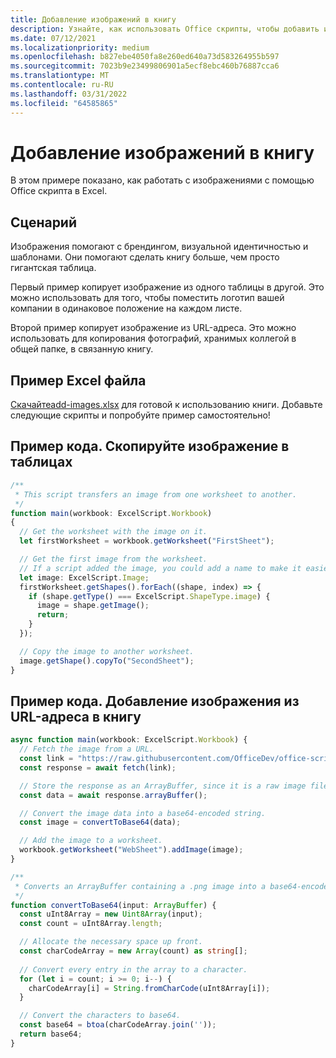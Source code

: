 ```yaml
---
title: Добавление изображений в книгу
description: Узнайте, как использовать Office скрипты, чтобы добавить изображение в книгу и скопировать его на листах.
ms.date: 07/12/2021
ms.localizationpriority: medium
ms.openlocfilehash: b827ebe4050fa8e260ed640a73d583264955b597
ms.sourcegitcommit: 7023b9e23499806901a5ecf8ebc460b76887cca6
ms.translationtype: MT
ms.contentlocale: ru-RU
ms.lasthandoff: 03/31/2022
ms.locfileid: "64585865"
---
```

# <a name="add-images-to-a-workbook"></a>Добавление изображений в книгу

В этом примере показано, как работать с изображениями с помощью Office скрипта в Excel.

## <a name="scenario"></a>Сценарий

Изображения помогают с брендингом, визуальной идентичностью и шаблонами. Они помогают сделать книгу больше, чем просто гигантская таблица.

Первый пример копирует изображение из одного таблицы в другой. Это можно использовать для того, чтобы поместить логотип вашей компании в одинаковое положение на каждом листе.

Второй пример копирует изображение из URL-адреса. Это можно использовать для копирования фотографий, хранимых коллегой в общей папке, в связанную книгу.

## <a name="sample-excel-file"></a>Пример Excel файла

<a href="add-images.xlsx"> Скачайтеadd-images.xlsx</a> для готовой к использованию книги. Добавьте следующие скрипты и попробуйте пример самостоятельно!

## <a name="sample-code-copy-an-image-across-worksheets"></a>Пример кода. Скопируйте изображение в таблицах

```TypeScript
/**
 * This script transfers an image from one worksheet to another.
 */
function main(workbook: ExcelScript.Workbook)
{
  // Get the worksheet with the image on it.
  let firstWorksheet = workbook.getWorksheet("FirstSheet");

  // Get the first image from the worksheet.
  // If a script added the image, you could add a name to make it easier to find.
  let image: ExcelScript.Image;
  firstWorksheet.getShapes().forEach((shape, index) => {
    if (shape.getType() === ExcelScript.ShapeType.image) {
      image = shape.getImage();
      return;
    }
  });

  // Copy the image to another worksheet.
  image.getShape().copyTo("SecondSheet");
}
```

## <a name="sample-code-add-an-image-from-a-url-to-a-workbook"></a>Пример кода. Добавление изображения из URL-адреса в книгу

```TypeScript
async function main(workbook: ExcelScript.Workbook) {
  // Fetch the image from a URL.
  const link = "https://raw.githubusercontent.com/OfficeDev/office-scripts-docs/master/docs/images/git-octocat.png";
  const response = await fetch(link);

  // Store the response as an ArrayBuffer, since it is a raw image file.
  const data = await response.arrayBuffer();

  // Convert the image data into a base64-encoded string.
  const image = convertToBase64(data);

  // Add the image to a worksheet.
  workbook.getWorksheet("WebSheet").addImage(image);
}

/**
 * Converts an ArrayBuffer containing a .png image into a base64-encoded string.
 */
function convertToBase64(input: ArrayBuffer) {
  const uInt8Array = new Uint8Array(input);
  const count = uInt8Array.length;

  // Allocate the necessary space up front.
  const charCodeArray = new Array(count) as string[];
  
  // Convert every entry in the array to a character.
  for (let i = count; i >= 0; i--) { 
    charCodeArray[i] = String.fromCharCode(uInt8Array[i]);
  }

  // Convert the characters to base64.
  const base64 = btoa(charCodeArray.join(''));
  return base64;
}
```
